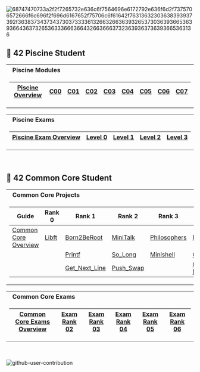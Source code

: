 ![68747470733a2f2f7265732e636c6f7564696e6172792e636f6d2f7375706572666f6c696f2f696d6167652f75706c6f61642f76313632303638393937392f363837343734373037333361326632663639326537303639366536393664363732653633366636643266366637323639363736393665363136](https://user-images.githubusercontent.com/58959408/232639433-cb0aea21-66f0-4508-a771-85e2089c5a87.gif)

## :elf: 42 Piscine Student

<table>
<tr>
<th align="left"> &nbsp; Piscine Modules</th>
</tr>
<tr>

<td>

| [Piscine Overview](https://github.com/pasqualerossi/42-Piscine/tree/main)  | [C00](https://github.com/pasqualerossi/42-Piscine/tree/main/C00%20-%20C07%20Piscine%20Projects/c00) | [C01](https://github.com/pasqualerossi/42-Piscine/tree/main/C00%20-%20C07%20Piscine%20Projects/c01) | [C02](https://github.com/pasqualerossi/42-Piscine/tree/main/C00%20-%20C07%20Piscine%20Projects/c02) | [C03](https://github.com/pasqualerossi/42-Piscine/tree/main/C00%20-%20C07%20Piscine%20Projects/c03) | [C04](https://github.com/pasqualerossi/42-Piscine/tree/main/C00%20-%20C07%20Piscine%20Projects/c04) | [C05](https://github.com/pasqualerossi/42-Piscine/tree/main/C00%20-%20C07%20Piscine%20Projects/c05) | [C06](https://github.com/pasqualerossi/42-Piscine/tree/main/C00%20-%20C07%20Piscine%20Projects/c06) | [C07](https://github.com/pasqualerossi/42-Piscine/tree/main/C00%20-%20C07%20Piscine%20Projects/c07) |
|--|--|--|--|--|--|--|--|--|

</td> </tr> </table>

<table>
<tr>
<th align="left"> &nbsp; Piscine Exams</th>
</tr>
<tr>

<td>

| [Piscine Exam Overview](https://github.com/pasqualerossi/42-Piscine/tree/main/42%20Piscine%20Exam) | [Level 0](https://github.com/pasqualerossi/42-Piscine/tree/main/42%20Piscine%20Exam/Exam%20Answers/Level%200) | [Level 1](https://github.com/pasqualerossi/42-Piscine/tree/main/42%20Piscine%20Exam/Exam%20Answers/Level%201) | [Level 2](https://github.com/pasqualerossi/42-Piscine/tree/main/42%20Piscine%20Exam/Exam%20Answers/Level%202) | [Level 3](https://github.com/pasqualerossi/42-Piscine/tree/main/42%20Piscine%20Exam/Exam%20Answers/Level%203) |
|--|--|--|--|--|

</td> </tr> </table>

<br>

## :vampire: 42 Common Core Student

<table>
<tr>
<th align="left"> &nbsp; Common Core Projects</th>
</tr>
<tr>

<td>

| Guide | Rank 0  | Rank 1 | Rank 2  | Rank 3 | Rank 4 | Rank 5 | Rank 6 | 
| ------------- | ------------- | ------------- | ------------- | ------------- | ------------- | ------------- | ------------- |
| [Common Core Overview](https://github.com/pasqualerossi/42-School-Guide) | [Libft](https://github.com/pasqualerossi/Libft)  | [Born2BeRoot](https://github.com/pasqualerossi/Born2BeRoot-Guide)  | [MiniTalk](https://github.com/pasqualerossi/MiniTalk)  | [Philosophers](https://github.com/pasqualerossi/Philosophers)  | [NetPractice](https://github.com/pasqualerossi/NetPractice)  | [Inception](https://github.com/pasqualerossi/Inception)  | [Transcendence](https://github.com/pasqualerossi/42_Transcendence)  | |
| |        | [Printf](https://github.com/pasqualerossi/Printf)  | [So_Long](https://github.com/pasqualerossi/So_Long)  | [Minishell](https://github.com/pasqualerossi/Minishell)  | [Cub3D](https://github.com/pasqualerossi/Cub3D)  | [IRC](https://github.com/pasqualerossi/IRC) |  |
| |        | [Get_Next_Line](https://github.com/pasqualerossi/Get_Next_Line)  | [Push_Swap](https://github.com/pasqualerossi/Push_Swap)  |  | [C++ Modules](https://github.com/pasqualerossi/C-Plus-Plus)  |  |

</td>

<table>
<tr>
<th align="left"> &nbsp; Common Core Exams</th>
</tr>
<tr>

<td>

| [Common Core Exams Overview](https://github.com/pasqualerossi/42-Exams) | [Exam Rank 02](https://github.com/pasqualerossi/42-School-Exam-Rank-02)  | [Exam Rank 03](https://github.com/pasqualerossi/42-School-Exam-Rank-03)  | [Exam Rank 04](https://github.com/pasqualerossi/42-School-Exam-Rank-04) | [Exam Rank 05](https://github.com/pasqualerossi/42-School-Exam-Rank-05)  | [Exam Rank 06](https://github.com/pasqualerossi/42-School-Exam-Rank-06)  |
|--|--|--|--|--|--|

</td>

</tr> </table>

<br>

![github-user-contribution](https://user-images.githubusercontent.com/58959408/157782696-8bc9ca49-ca61-4ab5-8b83-49c4e76c1a8f.svg)
